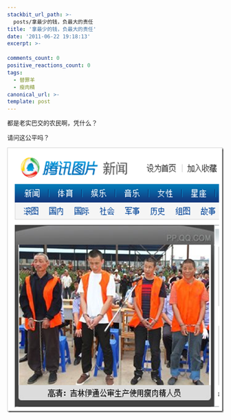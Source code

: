 ```yaml
---
stackbit_url_path: >-
  posts/拿最少的钱，负最大的责任
title: '拿最少的钱，负最大的责任'
date: '2011-06-22 19:18:13'
excerpt: >-
  
comments_count: 0
positive_reactions_count: 0
tags: 
  - 替罪羊
  - 瘦肉精
canonical_url: >-
template: post
---
```

<p>都是老实巴交的农民啊，凭什么？</p>  <p>请问这公平吗？</p>  <p><a href="https://raw.githubusercontent.com/Jeff-Tian/blogengine.net/master/Source/BlogEngine/BlogEngine.NET/App_Data/files/image_22.png"><img style="background-image: none; border-right-width: 0px; padding-left: 0px; padding-right: 0px; display: inline; border-top-width: 0px; border-bottom-width: 0px; border-left-width: 0px; padding-top: 0px" title="image" border="0" alt="image" src="https://raw.githubusercontent.com/Jeff-Tian/blogengine.net/master/Source/BlogEngine/BlogEngine.NET/App_Data/files/image_thumb_22.png" width="537" height="616" /></a></p>